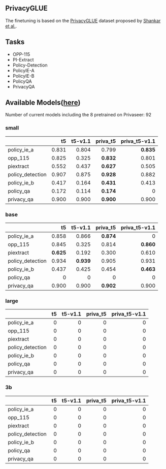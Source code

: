 ## PrivacyGLUE

The finetuning is based on the [PrivacyGLUE](https://github.com/infsys-lab/privacy-glue) dataset proposed by [Shankar et al.](https://www.mdpi.com/2076-3417/13/6/3701).


## Tasks

- OPP-115
- PI-Extract
- Policy-Detection
- PolicyIE-A
- PolicyIE-B
- PolicyQA
- PrivacyQA

## Available Models([here](https://huggingface.co/alzoubi36))


Number of current models including the 8 pretrained on Privaseer: 92

### small


|                   |    t5 | t5-v1.1 |  priva_t5 | priva_t5-v1.1 |
|:------------------|------:|--------:|----------:|--------------:|
| policy\_ie\_a     | 0.831 |   0.804 |     0.799 |     __0.835__ |
| opp\_115          | 0.825 |   0.325 | __0.832__ |         0.801 |
| piextract         | 0.552 |   0.437 | __0.627__ |         0.505 |
| policy\_detection | 0.907 |   0.875 | __0.928__ |         0.882 |
| policy\_ie\_b     | 0.417 |   0.164 | __0.431__ |         0.413 |
| policy\_qa        | 0.172 |   0.114 | __0.174__ |             0 |
| privacy\_qa       | 0.900 |   0.900 | __0.900__ |         0.900 |
 

### base


|                   |        t5 |   t5-v1.1 |  priva_t5 | priva_t5-v1.1 |
|:------------------|----------:|----------:|----------:|--------------:|
| policy\_ie\_a     |     0.858 |     0.866 | __0.874__ |             0 |
| opp\_115          |     0.845 |     0.325 |     0.814 |     __0.860__ |
| piextract         | __0.625__ |     0.192 |     0.300 |         0.610 |
| policy\_detection |     0.934 | __0.939__ |     0.905 |         0.931 |
| policy\_ie\_b     |     0.437 |     0.425 |     0.454 |     __0.463__ |
| policy\_qa        |         0 |         0 |         0 |             0 |
| privacy\_qa       |     0.900 |     0.900 | __0.902__ |         0.900 |
 

### large


|                   | t5 | t5-v1.1 | priva_t5 | priva_t5-v1.1 |
|:------------------|---:|--------:|---------:|--------------:|
| policy\_ie\_a     |  0 |       0 |        0 |             0 |
| opp\_115          |  0 |       0 |        0 |             0 |
| piextract         |  0 |       0 |        0 |             0 |
| policy\_detection |  0 |       0 |        0 |             0 |
| policy\_ie\_b     |  0 |       0 |        0 |             0 |
| policy\_qa        |  0 |       0 |        0 |             0 |
| privacy\_qa       |  0 |       0 |        0 |             0 |
 

### 3b


|                   |   t5 |   t5-v1.1 |   priva_t5 |   priva_t5-v1.1 |
|:------------------|-----:|----------:|-----------:|----------------:|
| policy\_ie\_a     |    0 |         0 |          0 |               0 |
| opp\_115          |    0 |         0 |          0 |               0 |
| piextract         |    0 |         0 |          0 |               0 |
| policy\_detection |    0 |         0 |          0 |               0 |
| policy\_ie\_b     |    0 |         0 |          0 |               0 |
| policy\_qa        |    0 |         0 |          0 |               0 |
| privacy\_qa       |    0 |         0 |          0 |               0 |
 

